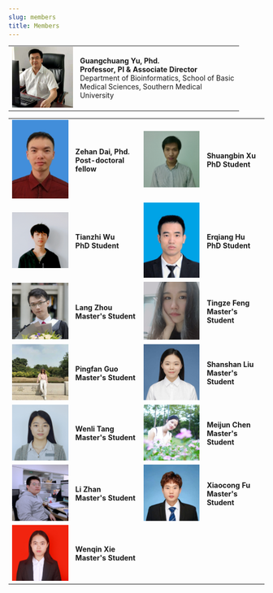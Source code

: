 ```yaml
---
slug: members
title: Members
---
```





<link rel="stylesheet" href="https://cdn.jsdelivr.net/gh/jpswalsh/academicons/css/academicons.min.css">

<table style="border:none; width:90%;">
   <tr style="border:none;"> 
    <td style="border:none;"><img src="/images/members/ygc.jpg" width='300px'></td>
    <td style="border:none;"><strong>Guangchuang Yu, Phd.<br>
        Professor, PI & Associate Director</strong><br>
        Department of Bioinformatics, School of Basic Medical Sciences, Southern Medical University<br>
        <a href="https://github.com/guangchuangyu/" aria-label="Github">
            <i class="fa fa-github fa-2x" aria-hidden="true"></i></a>
        <a href="https://twitter.com/guangchuangyu/" aria-label="Twitter">
            <i class="fa fa-twitter fa-2x" aria-hidden="true"></i></a>
        <a href="https://scholar.google.com/citations?user=DO5oG40AAAAJ&hl=en" aria-label="GoogleScholar">    
            <i class="ai ai-google-scholar ai-2x"></i></a>
        <a href="https://orcid.org/0000-0002-6485-8781" aria-label="Orcid">    
            <i class="ai ai-orcid ai-2x"></i></a>   
        <a href="https://pubmed.ncbi.nlm.nih.gov/?term=yu%2C%20guangchuang[Author]" aria-label="Pubmed">    
            <i class="ai ai-pubmed ai-2x"></i></a>                               
        <a href="/cv/ygc/" aria-label="CV">    
            <i class="ai ai-cv ai-2x"></i></a>                
    </td>
  </tr> 
</table> 

<table style="border:none;">
<tr style="border:none;"> 
    <td style="border:none;"><img src="/images/members/dzh.png" width='150px'></td>
    <td style="border:none;"><strong>Zehan Dai, Phd.<br>
        Post-doctoral fellow</strong><br>
        <a href="https://github.com/ZehanDai" aria-label="Github">
            <i class="fa fa-github fa-2x" aria-hidden="true"></i></a>
    </td>
    <td style="border:none;"><img src="/images/members/xsb.jpg" width='150px'></td>
    <td style="border:none;"><strong>Shuangbin Xu<br>
        PhD Student</strong><br>
        <a href="https://github.com/xiangpin" aria-label="Github">
            <i class="fa fa-github fa-2x" aria-hidden="true"></i></a>
    </td>    
  </tr> 
<tr style="border:none;"> 
    <td style="border:none;"><img src="/images/members/wtz.jpg" width='150px'></td>
    <td style="border:none;"><strong>Tianzhi Wu<br>
        PhD Student</strong><br>
        <a href="https://github.com/timze216" aria-label="Github">
            <i class="fa fa-github fa-2x" aria-hidden="true"></i></a>
    </td>
    <td style="border:none;"><img src="/images/members/heq.jpg" width='150px'></td>
    <td style="border:none;"><strong>Erqiang Hu<br>
        PhD Student</strong><br>
        <a href="https://github.com/huerqiang" aria-label="Github">
            <i class="fa fa-github fa-2x" aria-hidden="true"></i></a>
        <a href="https://orcid.org/0000-0002-1798-7513" aria-label="Orcid">    
            <i class="ai ai-orcid ai-2x"></i></a> 
    </td>    
  </tr>
 <tr style="border:none;"> 
    <td style="border:none;"><img src="/images/members/zhoulang.jpg" width='150px'></td>
    <td style="border:none;"><strong>Lang Zhou<br>
        Master's Student</strong><br>
        <a href="https://github.com/nyzhoulang" aria-label="Github">
            <i class="fa fa-github fa-2x" aria-hidden="true"></i></a>
    </td>
    <td style="border:none;"><img src="/images/members/ftz.jpg" width='150px'></td>
    <td style="border:none;"><strong>Tingze Feng<br>
        Master's Student</strong><br>
        <a href="https://github.com/suqianzhi" aria-label="Github">
            <i class="fa fa-github fa-2x" aria-hidden="true"></i></a>
    </td>    
  </tr> 
 <tr style="border:none;"> 
    <td style="border:none;"><img src="/images/members/gpf.jpg" width='150px'></td>
    <td style="border:none;"><strong>Pingfan Guo<br>
        Master's Student</strong><br>
        <a href="https://github.com/qibaiqi" aria-label="Github">
            <i class="fa fa-github fa-2x" aria-hidden="true"></i></a>
    </td>
    <td style="border:none;"><img src="/images/members/lss.jpg" width='150px'></td>
    <td style="border:none;"><strong>Shanshan Liu<br>
        Master's Student</strong>
    </td>    
  </tr>
 <tr style="border:none;"> 
    <td style="border:none;"><img src="/images/members/twl.jpg" width='150px'></td>
    <td style="border:none;"><strong>Wenli Tang<br>
        Master's Student</strong><br>
        <a href="https://github.com/WENLITANG" aria-label="Github">
            <i class="fa fa-github fa-2x" aria-hidden="true"></i></a>
    </td>
    <td style="border:none;"><img src="/images/members/cmj.jpg" width='150px'></td>
    <td style="border:none;"><strong>Meijun Chen<br>
        Master's Student</strong><br>
        <a href="https://github.com/mjchen1996" aria-label="Github">
            <i class="fa fa-github fa-2x" aria-hidden="true"></i></a>
        <a href="https://www.researchgate.net/profile/Meijun-Chen?ev=hdr_xprf&_sg=Gt4OOeY8VUKHhTru1eAVc09MhVD51o2QS7RbR39ycXAHLU8B-ZxuLOa_t7YlhhswFtVAqy2iB1Wmn5Uz8YHwQrOA" aria-label="Researchgate">
            <i class="fab fa-researchgate" aria-hidden="true"></i></a>
    </td>    
  </tr>    
 <tr style="border:none;"> 
    <td style="border:none;"><img src="/images/members/zhanli.jpg" width='150px'></td>
    <td style="border:none;"><strong>Li Zhan<br>
        Master's Student</strong><br>
        <a href="https://github.com/Alee-Jen" aria-label="Github">
            <i class="fa fa-github fa-2x" aria-hidden="true"></i></a>
    </td>
    <td style="border:none;"><img src="/images/members/fxc.jpg" width='150px'></td>
    <td style="border:none;"><strong>Xiaocong Fu<br>
        Master's Student</strong>
    </td>    
  </tr> 
<tr style="border:none;"> 
    <td style="border:none;"><img src="/images/members/xwq.jpg" width='150px'></td>
    <td style="border:none;"><strong>Wenqin Xie<br>
        Master's Student</strong><br>
        <a href="https://github.com/Xie-Wenqin" aria-label="Github">
            <i class="fa fa-github fa-2x" aria-hidden="true"></i></a>
    </td>
    <td style="border:none;"><img src="" width='150px'></td>
    <td style="border:none;"><strong> <br></strong>
    </td>    
  </tr>    
</table> 



